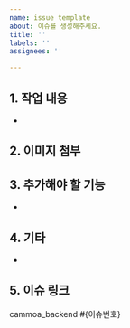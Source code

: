 ```yaml
---
name: issue template
about: 이슈를 생성해주세요.
title: ''
labels: ''
assignees: ''

---
```


## 1. 작업 내용

- 

## 2. 이미지 첨부

## 3. 추가해야 할 기능

-

## 4. 기타

- 

## 5. 이슈 링크
 cammoa_backend #{이슈번호}
